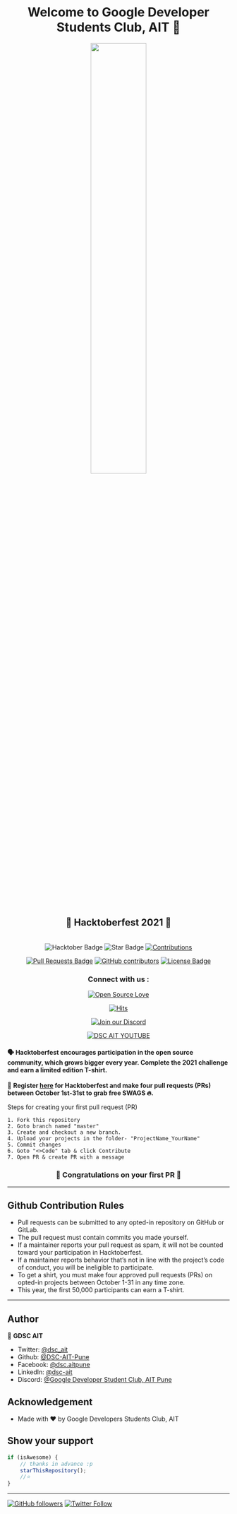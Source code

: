 <h1  align="center">Welcome to Google Developer Students Club, AIT 👋</h1>

<p align="center">
    <a href="https://hacktoberfest.digitalocean.com/">
        <img src="https://raw.githubusercontent.com/DSC-AIT-Pune/gdsc-ait-website/hacktoberfest/client/src/images/logo-hacktoberfest-full.f42e3b1.svg" width="50%">
    </a>
</p>

<h2 align="center">🎉 Hacktoberfest 2021 🎉</h2>

<br>

<div align="center">
  
<img src="https://img.shields.io/badge/hacktoberfest-2021-blueviolet" alt="Hacktober Badge"/>
 <img src="https://img.shields.io/static/v1?label=%F0%9F%8C%9F&message=If%20Useful&style=style=flat&color=BC4E99" alt="Star Badge"/>
 <a href="https://github.com/DSC-AIT-Pune" ><img src="https://img.shields.io/badge/Contributions-welcome-violet.svg?style=flat&logo=git" alt="Contributions" /></a>

<a href="https://github.com/DSC-AIT-Pune/Project-showcase_GDSC-aitpune/pulls"><img src="https://img.shields.io/github/issues-pr/DSC-AIT-Pune/gdsc-ait-website" alt="Pull Requests Badge"/></a>
<a href="https://github.com/DSC-AIT-Pune/Project-showcase_GDSC-aitpune/graphs/contributors"><img alt="GitHub contributors" src="https://img.shields.io/github/contributors/DSC-AIT-Pune/gdsc-ait-website?color=2b9348"></a>
<a href="https://github.com/DSC-AIT-Pune/Project-showcase_GDSC-aitpune/blob/master/LICENSE"><img src="https://img.shields.io/github/license/DSC-AIT-Pune/gdsc-ait-website?color=2b9348" alt="License Badge"/></a>


</div>
 
 <h3 align="center">Connect with us :</h3>
 <div align="center" width="100%" columns="2" row="1">
 
 <p>
 
[![Open Source Love](https://badges.frapsoft.com/os/v2/open-source.svg?v=103)](https://github.com/DSC-AIT-Pune) 
 </p>
 <p>
 
 [![Hits](https://hits.seeyoufarm.com/api/count/incr/badge.svg?url=https%3A%2F%2Fgithub.com%2FDSC-AIT-Pune%2FProject-showcase_GDSC-aitpune&count_bg=%23DD8524&title_bg=%23555555&icon=github.svg&icon_color=%23E7E7E7&title=visitors&edge_flat=false)](https://github.com/DSC-AIT-Pune)
 
 </p>
 <p>
 
[![Join our Discord](https://img.shields.io/badge/Join-Discord-8CA1A5?logo=discord&logoColor=blue)](https://discord.gg/mFbbbP7w)
 
 
 </p>
 
 <p>
 
  
[![DSC AIT YOUTUBE](https://img.shields.io/youtube/channel/views/UCjw9RT5WEKOWSob1f4oiqdQ?style=social)](https://www.youtube.com/channel/UCjw9RT5WEKOWSob1f4oiqdQ) 

 </p>
 
</div>
 

#### 🗣 Hacktoberfest encourages participation in the open source community, which grows bigger every year. Complete the 2021 challenge and earn a limited edition T-shirt.

📢 **Register [here](https://hacktoberfest.digitalocean.com) for Hacktoberfest and make four pull requests (PRs) between October 1st-31st to grab free SWAGS 🔥.**


Steps for creating your first pull request (PR)

    1. Fork this repository
    2. Goto branch named "master"
    3. Create and checkout a new branch.
    4. Upload your projects in the folder- "ProjectName_YourName"
    5. Commit changes
    6. Goto "<>Code" tab & click Contribute
    7. Open PR & create PR with a message 

<h3 align="center">🤝 Congratulations on your first PR  🤝</h3>

---
## Github Contribution Rules
- Pull requests can be submitted to any opted-in repository on GitHub or GitLab.
- The pull request must contain commits you made yourself.
- If a maintainer reports your pull request as spam, it will not be counted toward your participation in Hacktoberfest.
- If a maintainer reports behavior that’s not in line with the project’s code of conduct, you will be ineligible to participate.
- To get a shirt, you must make four approved pull requests (PRs) on opted-in projects between October 1-31 in any time zone.
- This year, the first 50,000 participants can earn a T-shirt.
---

## Author

👤 **GDSC AIT**

* Twitter: [@dsc_ait](https://twitter.com/dsc_ait)
* Github: [@DSC-AIT-Pune](https://github.com/DSC-AIT-Pune)
* Facebook: [@dsc.aitpune](https://www.facebook.com/dsc.aitpune/)
* LinkedIn: [@dsc-ait](https://www.linkedin.com/company/dsc-ait/)
* Discord: [@Google Developer Student Club, AIT Pune](https://discord.gg/sCbmmS4j)
## Acknowledgement

* Made with &#9829; by Google Developers Students Club, AIT 

## Show your support



```javascript
if (isAwesome) {
    // thanks in advance :p
    starThisRepository();
    //⭐️
}
```
-----------

[![GitHub followers](https://img.shields.io/github/followers/DSC-AIT-Pune.svg?label=Follow%20@DSC-AIT-Pune&style=social)](https://github.com/DSC-AIT-Pune/) [![Twitter Follow](https://img.shields.io/twitter/follow/dsc_ait.svg?style=social)](https://twitter.com/dsc_ait)
